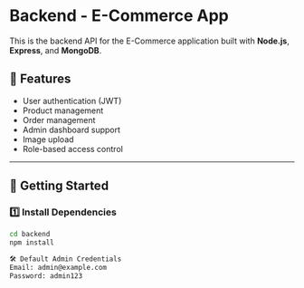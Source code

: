 # Backend - E-Commerce App

This is the backend API for the E-Commerce application built with **Node.js**, **Express**, and **MongoDB**.

## 📌 Features
- User authentication (JWT)
- Product management
- Order management
- Admin dashboard support
- Image upload
- Role-based access control

---

## 🚀 Getting Started

### 1️⃣ Install Dependencies
```bash
cd backend
npm install

🛠 Default Admin Credentials
Email: admin@example.com
Password: admin123
